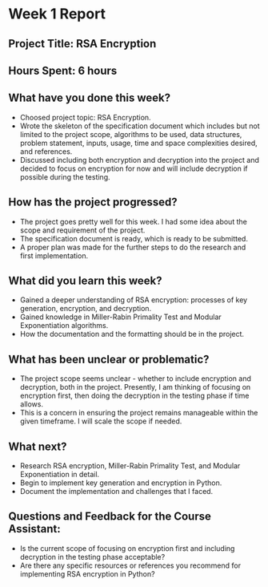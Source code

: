 # Week 1 Report

## Project Title: RSA Encryption

## Hours Spent: 6 hours

## What have you done this week?
- Choosed project topic: RSA Encryption.
- Wrote the skeleton of the specification document which includes but not limited to the project scope, algorithms to be used, data structures, problem statement, inputs, usage, time and space complexities desired, and references.
- Discussed including both encryption and decryption into the project and decided to focus on encryption for now and will include decryption if possible during the testing.

## How has the project progressed?
- The project goes pretty well for this week. I had some idea about the scope and requirement of the project.
- The specification document is ready, which is ready to be submitted.
- A proper plan was made for the further steps to do the research and first implementation.

## What did you learn this week?
- Gained a deeper understanding of RSA encryption: processes of key generation, encryption, and decryption.
- Gained knowledge in Miller-Rabin Primality Test and Modular Exponentiation algorithms.
- How the documentation and the formatting should be in the project.

## What has been unclear or problematic?
- The project scope seems unclear - whether to include encryption and decryption, both in the project. Presently, I am thinking of focusing on encryption first, then doing the decryption in the testing phase if time allows.
- This is a concern in ensuring the project remains manageable within the given timeframe. I will scale the scope if needed.

## What next?
- Research RSA encryption, Miller-Rabin Primality Test, and Modular Exponentiation in detail.
- Begin to implement key generation and encryption in Python.
- Document the implementation and challenges that I faced.

## Questions and Feedback for the Course Assistant:
- Is the current scope of focusing on encryption first and including decryption in the testing phase acceptable?
- Are there any specific resources or references you recommend for implementing RSA encryption in Python?
